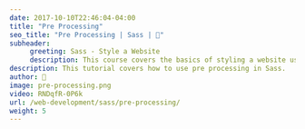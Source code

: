 ```yaml
---
date: 2017-10-10T22:46:04-04:00
title: "Pre Processing"
seo_title: "Pre Processing | Sass | 🦒"
subheader:
     greeting: Sass - Style a Website
     description: This course covers the basics of styling a website using Sass. Work your way through the videos/articles and I'll teach you everything you need to know to style a basic website!
description: This tutorial covers how to use pre processing in Sass.
author: 🦒
image: pre-processing.png
video: RNDqfR-0P6k
url: /web-development/sass/pre-processing/
weight: 5
---
```

